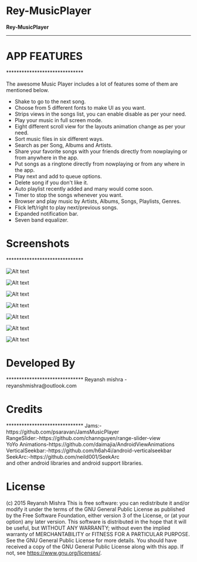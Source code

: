 # Rey-MusicPlayer
<b>Rey-MusicPlayer</b>


******************************
<H1>APP FEATURES</H1>
******************************

The awesome Music Player includes a lot of features some of them are mentioned below.

- Shake to go to the next song.
- Choose from 5 different fonts to make UI as you want.
- Strips views in the songs list, you can enable disable as per your need.
- Play your music in full screen mode.
- Eight different scroll view for the layouts animation change as per your need.
- Sort music files in six different ways.
- Search as per Song, Albums and Artists.
- Share your favorite songs with your friends directly from nowplaying or from anywhere in the app.
- Put songs as a ringtone directly from nowplaying or from any where in the app.
- Play next and add to queue options.
- Delete song if you don't like it.
- Auto playlist recently added and many would come soon.
- Timer to stop the songs whenever you want.
- Browser and play music by Artists, Albums, Songs, Playlists, Genres.
- Flick left/right to play next/previous songs.
- Expanded notification bar.
- Seven band equalizer.


<H1>Screenshots</H1>
******************************
<br>

![Alt text](https://github.com/reyanshmishra/Rey-MusicPlayer/blob/master/Screenshots/screenshotsmain.jpg?raw=true "Optional Title")

![Alt text](https://github.com/reyanshmishra/Rey-MusicPlayer/blob/master/Screenshots/screen1.jpg?raw=true "Optional Title")

![Alt text](https://github.com/reyanshmishra/Rey-MusicPlayer/blob/master/Screenshots/screen2.jpg?raw=true "Optional Title")

![Alt text](https://github.com/reyanshmishra/Rey-MusicPlayer/blob/master/Screenshots/screen3.jpg?raw=true "Optional Title")

![Alt text](https://github.com/reyanshmishra/Rey-MusicPlayer/blob/master/Screenshots/screen4.jpg?raw=true "Optional Title")

![Alt text](https://github.com/reyanshmishra/Rey-MusicPlayer/blob/master/Screenshots/screen5.jpg?raw=true "Optional Title")

![Alt text](https://github.com/reyanshmishra/Rey-MusicPlayer/blob/master/Screenshots/screen6.png?raw=true "Optional Title")

<H1>Developed By</H1>
******************************
Reyansh mishra - reyanshmishra@outlook.com

<H1>Credits</H1>
******************************
Jams:-https://github.com/psaravan/JamsMusicPlayer<br>
RangeSlider:-https://github.com/channguyen/range-slider-view<br>
YoYo Animations-https://github.com/daimajia/AndroidViewAnimations<br>
VerticalSeekbar:-https://github.com/h6ah4i/android-verticalseekbar<br>
SeekArc:-https://github.com/neild001/SeekArc<br>
and other android libraries and android support libraries.



<H1>License</H1>

(c) 2015 Reyansh Mishra
This is free software: you can redistribute it and/or modify it under the terms of the GNU General Public License as published by the Free Software Foundation, either version 3 of the License, or (at your option) any later version.
This software is distributed in the hope that it will be useful, but WITHOUT ANY WARRANTY; without even the implied warranty of MERCHANTABILITY or FITNESS FOR A PARTICULAR PURPOSE. See the GNU General Public License for more details.
You should have received a copy of the GNU General Public License along with this app. If not, see https://www.gnu.org/licenses/.

